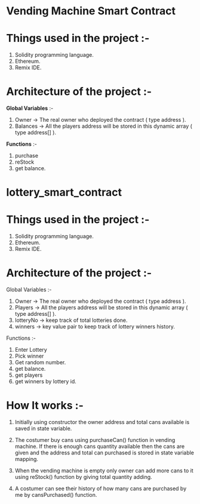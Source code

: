 # Vending Machine Smart Contract


# Things used in the project :-

1. Solidity programming language.
2. Ethereum.
3. Remix IDE.




# Architecture of the project :-

**Global Variables** :- 
1. Owner -> The real owner who deployed the contract ( type address ).
2. Balances -> All the players address will be stored in this dynamic array ( type address[] ).


**Functions**  :- 
1. purchase
2. reStock
3. get balance.


# lottery_smart_contract


# Things used in the project :-

1. Solidity programming language.
2. Ethereum.
3. Remix IDE.




# Architecture of the project :-

Global Variables :- 
1. Owner -> The real owner who deployed the contract ( type address ).
2. Players -> All the players address will be stored in this dynamic array ( type address[] ).
3. lotteryNo -> keep track of total lotteries done.
4. winners -> key value pair to keep track of  lottery winners history.


Functions  :- 
1. Enter Lottery
2. Pick winner
3. Get random number.
4. get balance.
5. get players
6. get winners by lottery id.




# How It works :-

1. Initially using constructor the owner address and total cans available is saved in state variable.

2. The costumer buy cans using purchaseCan() function in vending machine. If there is enough cans quantity available then the cans are given and the address and total can purchased is stored in state variable mapping.

3. When the vending machine is empty only owner can add more cans to it using reStock() function by giving total quantity adding.

4. A costumer can see their history of how many cans are purchased by me by cansPurchased() function.